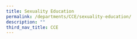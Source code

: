 ```yaml
---
title: Sexuality Education
permalink: /departments/CCE/sexuality-education/
description: ""
third_nav_title: CCE
---
```

